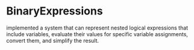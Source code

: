 # BinaryExpressions
implemented a system that can represent nested logical expressions that include variables,
evaluate their values for specific variable assignments, convert them, and simplify the result.

